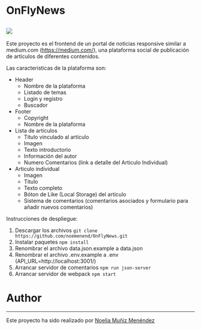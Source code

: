 # OnFlyNews

![](https://flaviocopes.com/webpack/banner.jpg)
---

Este proyecto es el frontend de un portal de noticias responsive similar a medium.com (https://medium.com/), una plataforma social de publicación de artículos de diferentes contenidos.

Las caracteristicas de la plataforma son:

* Header
  * Nombre de la plataforma
  * Listado de temas
  * Login y registro
  * Buscador
* Footer
  * Copyright
  * Nombre de la plataforma
* Lista de articulos
  * Titulo vinculado al artículo
  * Imagen
  * Texto introductorio
  * Información del autor
  * Numero Comentarios (link a detalle del Articulo Individual)
* Articulo individual
  * Imagen
  * Titulo
  * Texto completo
  * Bóton de Like (Local Storage) del articulo
  * Sistema de comentarios (comentarios asociados y formulario para añadir nuevos comentarios)

Instrucciones de despliegue:
1. Descargar los archivos `git clone https://github.com/noemenend/OnFlyNews.git`
2. Instalar paquetes `npm install`
3. Renombrar el archivo data.json.example a data.json
4. Renombrar el archivo .env.example a .env (API_URL=http://localhost:3001/)
5. Arrancar servidor de comentarios `npm run json-server`
6. Arrancar servidor de webpack `npm start`

# Author

---

  Este proyecto ha sido realizado por [Noelia Muñiz Menéndez](https://github.com/noemenend)
